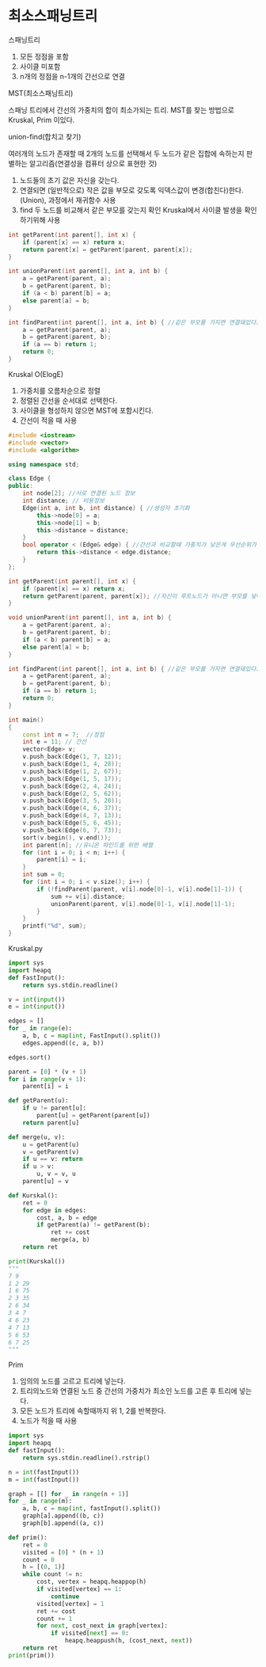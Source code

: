 # 최소스패닝트리

스패닝트리
1. 모든 정점을 포함
2. 사이클 미포함
3. n개의 정점을 n-1개의 간선으로 연결

MST(최소스패닝트리)

스패닝 트리에서 간선의 가중치의 합이 최소가되는 트리.
MST를 찾는 방법으로 Kruskal, Prim 이있다. 

union-find(합치고 찾기)

여러개의 노드가 존재할 때 2개의 노드를 선택해서 두 노드가 같은 집합에 속하는지 판별하는 알고리즘(연결성을 컴퓨터 상으로 표현한 것)

1. 노드들의 초기 값은 자신을 갖는다.
2. 연결되면 (일반적으로) 작은 값을 부모로 갖도록 익덱스값이 변경(합친다)한다.(Union), 과정에서 재귀함수 사용
3. find 두 노드를 비교해서 같은 부모를 갖는지 확인
Kruskal에서 사이클 발생을 확인하기위해 사용

```c
int getParent(int parent[], int x) {
	if (parent[x] == x) return x;
	return parent[x] = getParent(parent, parent[x]);
}

int unionParent(int parent[], int a, int b) { 
	a = getParent(parent, a);
	b = getParent(parent, b);
	if (a < b) parent[b] = a;
	else parent[a] = b;
}

int findParent(int parent[], int a, int b) { //같은 부모를 가지면 연결돼있다. 
	a = getParent(parent, a);
	b = getParent(parent, b);
	if (a == b) return 1;
	return 0;
}
```


Kruskal O(ElogE) 
1. 가중치를 오름차순으로 정렬
2. 정렬된 간선을 순서대로 선택한다.
3. 사이클을 형성하지 않으면 MST에 포함시킨다.
4. 간선이 적을 때 사용 
```c++
#include <iostream>
#include <vector>
#include <algorithm>

using namespace std;

class Edge {
public:
	int node[2]; //서로 연결된 노드 정보
	int distance; // 비용정보
	Edge(int a, int b, int distance) { //생성자 초기화
		this->node[0] = a; 
		this->node[1] = b;
		this->distance = distance;
	}
	bool operator < (Edge& edge) { //간선과 비교할때 가중치가 낮은게 우선순위가 높음
		return this->distance < edge.distance;
	}
};

int getParent(int parent[], int x) {
	if (parent[x] == x) return x;
	return getParent(parent, parent[x]); //자신이 루트노드가 아니면 부모를 넣어서 다시 확인.
}

void unionParent(int parent[], int a, int b) { 
	a = getParent(parent, a);
	b = getParent(parent, b);
	if (a < b) parent[b] = a;
	else parent[a] = b;
}

int findParent(int parent[], int a, int b) { //같은 부모를 가지면 연결돼있다. 
	a = getParent(parent, a);
	b = getParent(parent, b);
	if (a == b) return 1;
	return 0;
}

int main()
{
	const int n = 7;  //정점
	int e = 11; // 간선
	vector<Edge> v;
	v.push_back(Edge(1, 7, 12));
	v.push_back(Edge(1, 4, 28));
	v.push_back(Edge(1, 2, 67));
	v.push_back(Edge(1, 5, 17));
	v.push_back(Edge(2, 4, 24));
	v.push_back(Edge(2, 5, 62));
	v.push_back(Edge(3, 5, 20));
	v.push_back(Edge(4, 6, 37));
	v.push_back(Edge(4, 7, 13));
	v.push_back(Edge(5, 6, 45));
	v.push_back(Edge(6, 7, 73));
	sort(v.begin(), v.end()); 
	int parent[n]; //유니온 파인드를 위한 배열
	for (int i = 0; i < n; i++) {
		parent[i] = i;
	}
	int sum = 0;
	for (int i = 0; i < v.size(); i++) {
		if (!findParent(parent, v[i].node[0]-1, v[i].node[1]-1)) { 
			sum += v[i].distance;
			unionParent(parent, v[i].node[0]-1, v[i].node[1]-1);
		}
	}
	printf("%d", sum);
}

```
Kruskal.py
```py
import sys
import heapq
def FastInput():
    return sys.stdin.readline()

v = int(input())
e = int(input())

edges = []
for _ in range(e):
    a, b, c = map(int, FastInput().split())
    edges.append((c, a, b))

edges.sort()

parent = [0] * (v + 1)
for i in range(v + 1):
    parent[i] = i

def getParent(u):
    if u != parent[u]:
        parent[u] = getParent(parent[u])
    return parent[u]

def merge(u, v):
    u = getParent(u)
    v = getParent(v)
    if u == v: return
    if u > v:
        u, v = v, u
    parent[u] = v

def Kurskal():
    ret = 0
    for edge in edges:
        cost, a, b = edge
        if getParent(a) != getParent(b):
            ret += cost
            merge(a, b)
    return ret

print(Kurskal())
"""
7 9
1 2 29
1 6 75
2 3 35
2 6 34
3 4 7
4 6 23
4 7 13
5 6 53
6 7 25
"""
```
Prim 
1. 임의의 노드를 고르고 트리에 넣는다.
2. 트리의노드와 연결된 노드 중 간선의 가중치가 최소인 노드를 고른 후 트리에 넣는다.
3. 모든 노드가 트리에 속할때까지 위 1, 2를 반복한다.
4. 노드가 적을 때 사용

```py
import sys
import heapq
def fastInput():
    return sys.stdin.readline().rstrip()

n = int(fastInput())
m = int(fastInput())

graph = [[] for _ in range(n + 1)]
for _ in range(m):
    a, b, c = map(int, fastInput().split())
    graph[a].append((b, c))
    graph[b].append((a, c))

def prim():
    ret = 0
    visited = [0] * (n + 1)
    count = 0
    h = [(0, 1)]
    while count != n:
        cost, vertex = heapq.heappop(h)
        if visited[vertex] == 1: 
            continue
        visited[vertex] = 1
        ret += cost
        count += 1
        for next, cost_next in graph[vertex]:
            if visited[next] == 0:
                heapq.heappush(h, (cost_next, next))
    return ret
print(prim())


```
